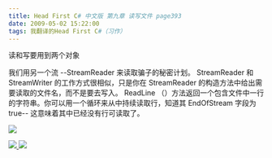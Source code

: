 ```yaml
---
title: Head First C# 中文版 第九章 读写文件 page393
date: 2009-05-02 15:22:00
tags: 我翻译的Head First C#（习作）
---
```

读和写要用到两个对象

  

我们用另一个流  \--StreamReader  来读取骗子的秘密计划。  StreamReader  和  StreamWriter
的工作方式很相似，只是你在  StreamReader  的构造方法中给出需要读取的文件名，而不是要去写入。  ReadLine
（）方法返回一个包含文件中一行的字符串。你可以用一个循环来从中持续读取行，知道其  EndOfStream  字段为  true--
这意味着其中已经没有行可读取了。

  

![](https://p-blog.csdn.net/images/p_blog_csdn_net/cuipengfei1/EntryImages/20090502/2009-05-02_15-10-23.jpg)



[ ![](https://profile.csdnimg.cn/5/2/5/3_cuipengfei1)
![](https://g.csdnimg.cn/static/user-reg-year/1x/11.png)
](https://blog.csdn.net/cuipengfei1)





